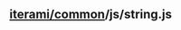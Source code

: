 [iterami/common](https://github.com/iterami/Documentation.htm/blob/gh-pages/common/README.md)/js/string.js
----------------------------------------------------------------------------------------------------------
